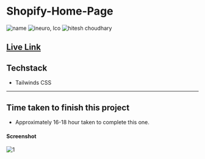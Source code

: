 # Shopify-Home-Page

![name](https://img.shields.io/badge/Omkar--Gujja-OG)
![ineuro, lco](https://img.shields.io/badge/iNeuron-LCO-green)
![hitesh choudhary](https://img.shields.io/badge/Hitesh--Choudhary-Full--stack--JS--bootcamp-red)

## [Live Link](https://shopify-og.netlify.app/)

## Techstack
  - Tailwinds CSS

---

## Time taken to finish this project

- Approximately 16-18 hour taken to complete this one.

#### Screenshot

![1](https://user-images.githubusercontent.com/67428719/233107131-fe0d4013-98ec-4370-880a-93046121b9ae.png)

